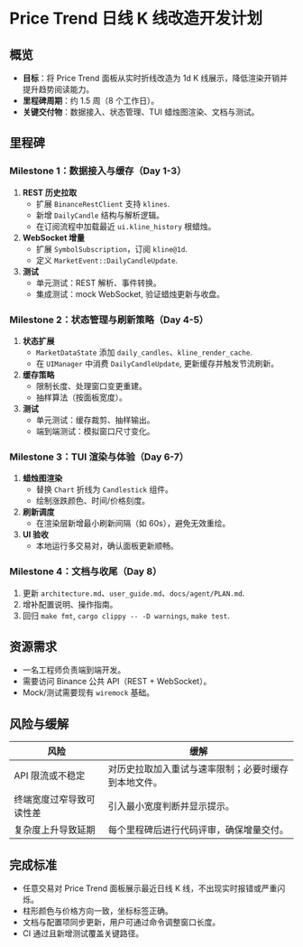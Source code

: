 # Price Trend 日线 K 线改造开发计划

## 概览

- **目标**：将 Price Trend 面板从实时折线改造为 1d K 线展示，降低渲染开销并提升趋势阅读能力。
- **里程碑周期**：约 1.5 周（8 个工作日）。
- **关键交付物**：数据接入、状态管理、TUI 蜡烛图渲染、文档与测试。

## 里程碑

### Milestone 1：数据接入与缓存（Day 1-3）

1. **REST 历史拉取**
   - 扩展 `BinanceRestClient` 支持 `klines`.
   - 新增 `DailyCandle` 结构与解析逻辑。
   - 在订阅流程中加载最近 `ui.kline_history` 根蜡烛。
2. **WebSocket 增量**
   - 扩展 `SymbolSubscription`，订阅 `kline@1d`.
   - 定义 `MarketEvent::DailyCandleUpdate`.
3. **测试**
   - 单元测试：REST 解析、事件转换。
   - 集成测试：mock WebSocket, 验证蜡烛更新与收盘。

### Milestone 2：状态管理与刷新策略（Day 4-5）

1. **状态扩展**
   - `MarketDataState` 添加 `daily_candles`、`kline_render_cache`.
   - 在 `UIManager` 中消费 `DailyCandleUpdate`, 更新缓存并触发节流刷新。
2. **缓存策略**
   - 限制长度、处理窗口变更重建。
   - 抽样算法（按面板宽度）。
3. **测试**
   - 单元测试：缓存裁剪、抽样输出。
   - 端到端测试：模拟窗口尺寸变化。

### Milestone 3：TUI 渲染与体验（Day 6-7）

1. **蜡烛图渲染**
   - 替换 `Chart` 折线为 `Candlestick` 组件。
   - 绘制涨跌颜色、时间/价格刻度。
2. **刷新调度**
   - 在渲染层新增最小刷新间隔（如 60s），避免无效重绘。
3. **UI 验收**
   - 本地运行多交易对，确认面板更新顺畅。

### Milestone 4：文档与收尾（Day 8）

1. 更新 `architecture.md`、`user_guide.md`、`docs/agent/PLAN.md`.
2. 增补配置说明、操作指南。
3. 回归 `make fmt`, `cargo clippy -- -D warnings`, `make test`.

## 资源需求

- 一名工程师负责端到端开发。
- 需要访问 Binance 公共 API（REST + WebSocket）。
- Mock/测试需要现有 `wiremock` 基础。

## 风险与缓解

| 风险 | 缓解 |
| --- | --- |
| API 限流或不稳定 | 对历史拉取加入重试与速率限制；必要时缓存到本地文件。 |
| 终端宽度过窄导致可读性差 | 引入最小宽度判断并显示提示。 |
| 复杂度上升导致延期 | 每个里程碑后进行代码评审，确保增量交付。 |

## 完成标准

- 任意交易对 Price Trend 面板展示最近日线 K 线，不出现实时报错或严重闪烁。
- 柱形颜色与价格方向一致，坐标标签正确。
- 文档与配置项同步更新，用户可通过命令调整窗口长度。
- CI 通过且新增测试覆盖关键路径。
